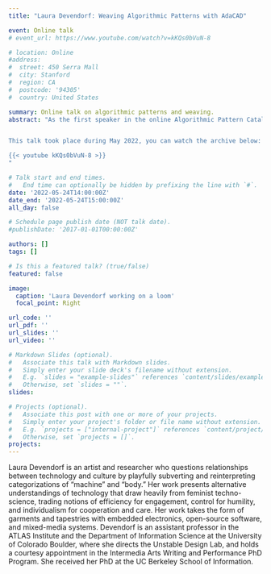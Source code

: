 ```yaml
---
title: "Laura Devendorf: Weaving Algorithmic Patterns with AdaCAD"

event: Online talk
# event_url: https://www.youtube.com/watch?v=kKQs0bVuN-8

# location: Online
#address:
#  street: 450 Serra Mall
#  city: Stanford
#  region: CA
#  postcode: '94305'
#  country: United States

summary: Online talk on algorithmic patterns and weaving.
abstract: "As the first speaker in the online Algorithmic Pattern Catalogue (alpaca) talk series, Laura Devendorf shared her web-based, free/open source AdaCAD system. Designed to be a drafting tool for weavers, AdaCAD could also be viewed as a visual programming language for making generative art within the extremely rich constraints of frame and jacquard looms. Its practical use extends not only to creating visual textile designs, but creating electronic circuits and sensors from the three-dimensional warp-and-weft structures of weave. In this talk, Laura introduced ADACad and some of the projects created with it, and took us through trying the software out for ourselves.


This talk took place during May 2022, you can watch the archive below:

{{< youtube kKQs0bVuN-8 >}}
"

# Talk start and end times.
#   End time can optionally be hidden by prefixing the line with `#`.
date: '2022-05-24T14:00:00Z'
date_end: '2022-05-24T15:00:00Z'
all_day: false

# Schedule page publish date (NOT talk date).
#publishDate: '2017-01-01T00:00:00Z'

authors: []
tags: []

# Is this a featured talk? (true/false)
featured: false

image:
  caption: 'Laura Devendorf working on a loom'
  focal_point: Right

url_code: ''
url_pdf: ''
url_slides: ''
url_video: ''

# Markdown Slides (optional).
#   Associate this talk with Markdown slides.
#   Simply enter your slide deck's filename without extension.
#   E.g. `slides = "example-slides"` references `content/slides/example-slides.md`.
#   Otherwise, set `slides = ""`.
slides:

# Projects (optional).
#   Associate this post with one or more of your projects.
#   Simply enter your project's folder or file name without extension.
#   E.g. `projects = ["internal-project"]` references `content/project/deep-learning/index.md`.
#   Otherwise, set `projects = []`.
projects:
---
```


Laura Devendorf is an artist and researcher who questions relationships between technology and culture by playfully subverting and reinterpreting categorizations of “machine” and “body.” Her work presents alternative understandings of technology that draw heavily from feminist techno-science, trading notions of efficiency for engagement, control for humility, and individualism for cooperation and care. Her work takes the form of garments and tapestries with embedded electronics, open-source software, and mixed-media systems. Devendorf is an assistant professor in the ATLAS Institute and the Department of Information Science at the University of Colorado Boulder, where she directs the Unstable Design Lab, and holds a courtesy appointment in the Intermedia Arts Writing and Performance PhD Program. She received her PhD at the UC Berkeley School of Information.
